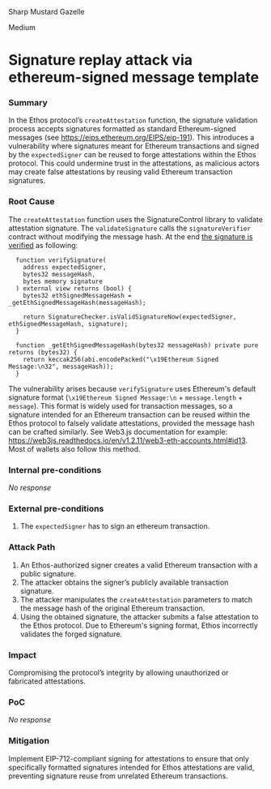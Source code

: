 Sharp Mustard Gazelle

Medium

# Signature replay attack via ethereum-signed message template

### Summary

In the Ethos protocol’s `createAttestation` function, the signature validation process accepts signatures formatted as standard Ethereum-signed messages (see https://eips.ethereum.org/EIPS/eip-191). This introduces a vulnerability where signatures meant for Ethereum transactions and signed by the `expectedSigner` can be reused to forge attestations within the Ethos protocol. This could undermine trust in the attestations, as malicious actors may create false attestations by reusing valid Ethereum transaction signatures.

### Root Cause

The `createAttestation` function uses the SignatureControl library to validate attestation signature. The `validateSignature` calls the `signatureVerifier` contract without modifying the message hash. At the end [the signature is verified](https://github.com/sherlock-audit/2024-10-ethos-network/blob/main/ethos/packages/contracts/contracts/utils/SignatureVerifier.sol#L20-L28) as following:
```solidity
  function verifySignature(
    address expectedSigner,
    bytes32 messageHash,
    bytes memory signature
  ) external view returns (bool) {
    bytes32 ethSignedMessageHash = _getEthSignedMessageHash(messageHash);

    return SignatureChecker.isValidSignatureNow(expectedSigner, ethSignedMessageHash, signature);
  }

  function _getEthSignedMessageHash(bytes32 messageHash) private pure returns (bytes32) {
    return keccak256(abi.encodePacked("\x19Ethereum Signed Message:\n32", messageHash));
  }
```

The vulnerability arises because `verifySignature` uses Ethereum's default signature format (`\x19Ethereum Signed Message:\n` + `message.length` + `message`). This format is widely used for transaction messages, so a signature intended for an Ethereum transaction can be reused within the Ethos protocol to falsely validate attestations, provided the message hash can be crafted similarly. See Web3.js documentation for example: https://web3js.readthedocs.io/en/v1.2.11/web3-eth-accounts.html#id13. Most of wallets also follow this method.

### Internal pre-conditions

_No response_

### External pre-conditions

1. The `expectedSigner` has to sign an ethereum transaction.

### Attack Path

1. An Ethos-authorized signer creates a valid Ethereum transaction with a public signature.
2. The attacker obtains the signer’s publicly available transaction signature.
3. The attacker manipulates the `createAttestation` parameters to match the message hash of the original Ethereum transaction.
4. Using the obtained signature, the attacker submits a false attestation to the Ethos protocol. Due to Ethereum's signing format, Ethos incorrectly validates the forged signature.

### Impact

Compromising the protocol’s integrity by allowing unauthorized or fabricated attestations.

### PoC

_No response_

### Mitigation

Implement EIP-712-compliant signing for attestations to ensure that only specifically formatted signatures intended for Ethos attestations are valid, preventing signature reuse from unrelated Ethereum transactions.